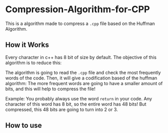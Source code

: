 # Compression-Algorithm-for-CPP
This is a algorithm made to compress a `.cpp` file based on the Huffman Algorithm.


## How it Works
Every character in c++ has 8 bit of size by default. The objective of this algorithm is to reduce this:

The algorithm is going to read the `.cpp` file and check the most frequently words of the code. Then, it will give a codification based of the huffman algorithm: The more frequent words are going to have a smaller amount of bits, and this will help to compress the file!

Example: You probably always use the word `return` in your code. Any character of this word has 8 bit, so the entire word has 48 bits! But compressed, this 48 bits are going to turn into 2 or 3.

## How to use
